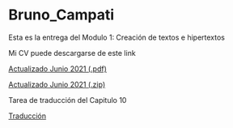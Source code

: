 # Bruno_Campati

Esta es la entrega del Modulo 1: Creación de textos e hipertextos

<p>

Mi CV puede descargarse de este link


<p>  
  
<a href="https://github.com/BrunoCampati/BrunoCampatiTyHM/raw/main/CV.pdf">Actualizado Junio 2021 (.pdf)</a>

 <p>  
  
<a href="https://github.com/BrunoCampati/BrunoCampatiTyHM/raw/main/CV.zip">Actualizado Junio 2021 (.zip)</a>
 <p>
   
   Tarea de traducción del Capitulo 10
   <p>
      <a href="https://github.com/BrunoCampati/BrunoCampatiTyHM/blob/main/Traduccion_capitulo_10_CAMPATI_pdf.pdf">Traducción</a>

